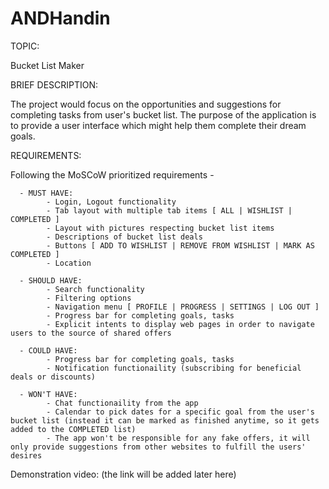 # ANDHandin
 
TOPIC:

Bucket List Maker

BRIEF DESCRIPTION:

The project would focus on the opportunities and suggestions for completing tasks from user's bucket list. The purpose of the application is to provide a user interface which might help them complete their dream goals.

REQUIREMENTS:

Following the MoSCoW prioritized requirements -

      - MUST HAVE:
            - Login, Logout functionality
            - Tab layout with multiple tab items [ ALL | WISHLIST | COMPLETED ]
            - Layout with pictures respecting bucket list items
            - Descriptions of bucket list deals
            - Buttons [ ADD TO WISHLIST | REMOVE FROM WISHLIST | MARK AS COMPLETED ]
            - Location

      - SHOULD HAVE:
            - Search functionality
            - Filtering options
            - Navigation menu [ PROFILE | PROGRESS | SETTINGS | LOG OUT ]
            - Progress bar for completing goals, tasks
            - Explicit intents to display web pages in order to navigate users to the source of shared offers
            
      - COULD HAVE:
            - Progress bar for completing goals, tasks
            - Notification functionaility (subscribing for beneficial deals or discounts)
            
      - WON'T HAVE:
            - Chat functionaility from the app
            - Calendar to pick dates for a specific goal from the user's bucket list (instead it can be marked as finished anytime, so it gets added to the COMPLETED list)
            - The app won't be responsible for any fake offers, it will only provide suggestions from other websites to fulfill the users' desires
 
 Demonstration video:
(the link will be added later here)
